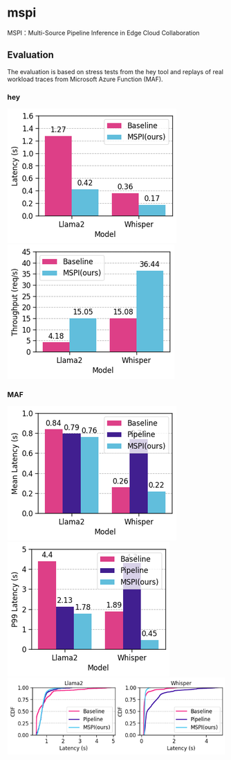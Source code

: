 # mspi
MSPI：Multi-Source Pipeline Inference in Edge Cloud Collaboration

## Evaluation

<!-- the result of evaluation -->
The evaluation is based on stress tests from the hey tool and replays of real workload traces from Microsoft Azure Function (MAF).

### hey

<!-- show diagram -->
![hey](./figures/hey_latency.png)
![hey](./figures/hey_throughput.png)

### MAF
![maf](./figures/MAF_latency_mean.png)
![maf](./figures/MAF_latency_p99.png)
![maf](./figures/MAF_latency_cdf.png)